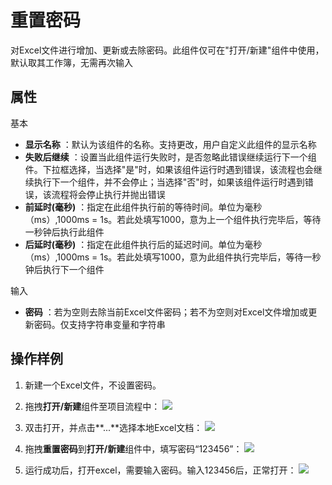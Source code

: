 # 重置密码

对Excel文件进行增加、更新或去除密码。此组件仅可在&quot;打开/新建&quot;组件中使用，默认取其工作簿，无需再次输入

## 属性
基本
- **显示名称** ：默认为该组件的名称。支持更改，用户自定义此组件的显示名称
- **失败后继续** ：设置当此组件运行失败时，是否忽略此错误继续运行下一个组件。下拉框选择，当选择"是"时，如果该组件运行时遇到错误，该流程也会继续执行下一个组件，并不会停止；当选择"否"时，如果该组件运行时遇到错误，该流程将会停止执行并抛出错误
- **前延时(毫秒)** ：指定在此组件执行前的等待时间。单位为毫秒（ms）,1000ms = 1s。若此处填写1000，意为上一个组件执行完毕后，等待一秒钟后执行此组件
- **后延时(毫秒)** ：指定在此组件执行后的延迟时间。单位为毫秒（ms）,1000ms = 1s。若此处填写1000，意为此组件执行完毕后，等待一秒钟后执行下一个组件


输入

- **密码** ：若为空则去除当前Excel文件密码；若不为空则对Excel文件增加或更新密码。仅支持字符串变量和字符串

## 操作样例

1. 新建一个Excel文件，不设置密码。

2. 拖拽**打开/新建**组件至项目流程中：
![](https://docimages.blob.core.chinacloudapi.cn/images/Activities/OpenExcel1.png)

3. 双击打开，并点击**...**选择本地Excel文档：
![](https://docimages.blob.core.chinacloudapi.cn/images/Activities/OpenExcel2.png)

4. 拖拽**重置密码**到**打开/新建**组件中，填写密码“123456”：
![](https://docimages.blob.core.chinacloudapi.cn/images/Activities/ResetPassword1.png)

5. 运行成功后，打开excel，需要输入密码。输入123456后，正常打开：
![](https://docimages.blob.core.chinacloudapi.cn/images/Activities/ResetPassword2.png)